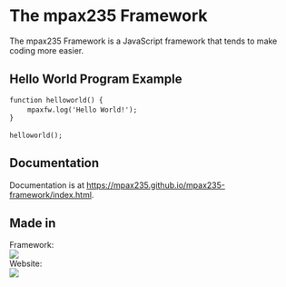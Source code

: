 # The mpax235 Framework
The mpax235 Framework is a JavaScript framework that tends to make coding more easier.

## Hello World Program Example
`function helloworld() {`<br>
&nbsp;&nbsp;&nbsp;&nbsp;&nbsp;&nbsp;&nbsp;&nbsp;`mpaxfw.log('Hello World!');`<br>
`}`<br><br>
`helloworld();`

## Documentation
Documentation is at https://mpax235.github.io/mpax235-framework/index.html.

## Made in
Framework:<br>
<img src="https://skillicons.dev/icons?i=js" /><br>
Website:<br>
<img src="https://skillicons.dev/icons?i=html,css,js" />

